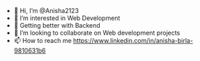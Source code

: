 - 👋 Hi, I’m @Anisha2123
- 👀 I’m interested in Web Development
- 🌱 Getting better with Backend
- 💞️ I’m looking to collaborate on Web development projects
- 📫 How to reach me https://www.linkedin.com/in/anisha-birla-9810631b6

<!---
Anisha2123/Anisha2123 is a ✨ special ✨ repository because its `README.md` (this file) appears on your GitHub profile.
You can click the Preview link to take a look at your changes.
--->
